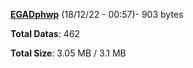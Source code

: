 [**EGADphwp**](/data/EGADphwp.txt) (18/12/22 - 00:57)- 903 bytes

**Total Datas**: 462

**Total Size**: 3.05 MB / 3.1 MB